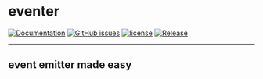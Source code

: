 # eventer

[![Documentation](https://godoc.org/github.com/andy2046/eventer?status.svg)](http://godoc.org/github.com/andy2046/eventer)
[![GitHub issues](https://img.shields.io/github/issues/andy2046/eventer.svg)](https://github.com/andy2046/eventer/issues)
[![license](https://img.shields.io/github/license/andy2046/eventer.svg)](https://github.com/andy2046/eventer/LICENSE)
[![Release](https://img.shields.io/github/release/andy2046/eventer.svg?label=Release)](https://github.com/andy2046/eventer/releases)

----

## event emitter made easy
